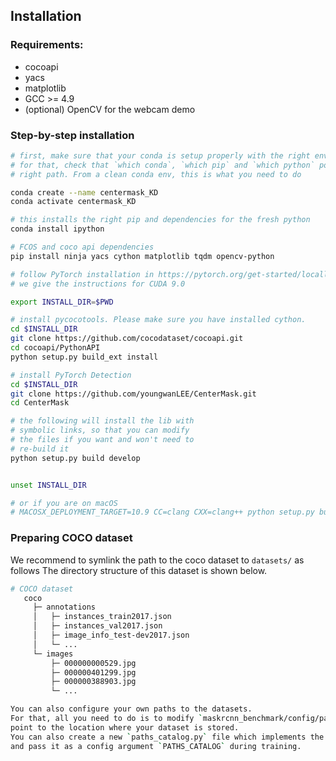 ## Installation

### Requirements:
- cocoapi
- yacs
- matplotlib
- GCC >= 4.9
- (optional) OpenCV for the webcam demo



### Step-by-step installation

```bash
# first, make sure that your conda is setup properly with the right environment
# for that, check that `which conda`, `which pip` and `which python` points to the
# right path. From a clean conda env, this is what you need to do

conda create --name centermask_KD
conda activate centermask_KD

# this installs the right pip and dependencies for the fresh python
conda install ipython

# FCOS and coco api dependencies
pip install ninja yacs cython matplotlib tqdm opencv-python

# follow PyTorch installation in https://pytorch.org/get-started/locally/
# we give the instructions for CUDA 9.0

export INSTALL_DIR=$PWD

# install pycocotools. Please make sure you have installed cython.
cd $INSTALL_DIR
git clone https://github.com/cocodataset/cocoapi.git
cd cocoapi/PythonAPI
python setup.py build_ext install

# install PyTorch Detection
cd $INSTALL_DIR
git clone https://github.com/youngwanLEE/CenterMask.git
cd CenterMask

# the following will install the lib with
# symbolic links, so that you can modify
# the files if you want and won't need to
# re-build it
python setup.py build develop


unset INSTALL_DIR

# or if you are on macOS
# MACOSX_DEPLOYMENT_TARGET=10.9 CC=clang CXX=clang++ python setup.py build develop
```


### Preparing COCO dataset

We recommend to symlink the path to the coco dataset to `datasets/` as follows
The directory structure of this dataset is shown below.

```bash
# COCO dataset
   coco
     ├─ annotations
     │   ├─ instances_train2017.json
     │   ├─ instances_val2017.json
     │   ├─ image_info_test-dev2017.json
     │   └─ ...
     └─ images
         ├─ 000000000529.jpg
         ├─ 000000401299.jpg
         ├─ 000000388903.jpg
         └─ ... 

You can also configure your own paths to the datasets.
For that, all you need to do is to modify `maskrcnn_benchmark/config/paths_catalog.py` to
point to the location where your dataset is stored.
You can also create a new `paths_catalog.py` file which implements the same two classes,
and pass it as a config argument `PATHS_CATALOG` during training.